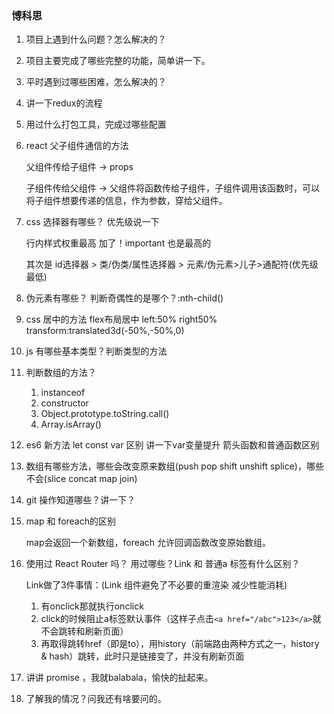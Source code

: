 ### 博科思

1. 项目上遇到什么问题？怎么解决的？

2. 项目主要完成了哪些完整的功能，简单讲一下。

3. 平时遇到过哪些困难，怎么解决的？

4. 讲一下redux的流程

5. 用过什么打包工具，完成过哪些配置

6. react 父子组件通信的方法

   父组件传给子组件 -> props

   子组件传给父组件 -> 父组件将函数传给子组件，子组件调用该函数时，可以将子组件想要传递的信息，作为参数，穿给父组件。

7. css 选择器有哪些？ 优先级说一下

   行内样式权重最高 加了！important 也是最高的

   其次是 id选择器 > 类/伪类/属性选择器 > 元素/伪元素>儿子>通配符(优先级最低)

8. 伪元素有哪些？ 判断奇偶性的是哪个？:nth-child()

9. css 居中的方法 flex布局居中 left:50% right50% transform:translated3d(-50%,-50%,0)

10. js 有哪些基本类型？判断类型的方法

11. 判断数组的方法？

    1. instanceof
    2. constructor
    3. Object.prototype.toString.call()
    4. Array.isArray()

12. es6 新方法 let const var 区别 讲一下var变量提升 箭头函数和普通函数区别

13. 数组有哪些方法，哪些会改变原来数组(push pop shift unshift splice)，哪些不会(slice concat map join)

14. git 操作知道哪些？讲一下？

15. map 和 foreach的区别

    map会返回一个新数组，foreach 允许回调函数改变原始数组。

16. 使用过 React Router 吗？ 用过哪些？Link 和 普通a 标签有什么区别？

    Link做了3件事情：(Link 组件避免了不必要的重渲染 减少性能消耗)

    1. 有onclick那就执行onclick
    2. click的时候阻止a标签默认事件（这样子点击`<a href="/abc">123</a>`就不会跳转和刷新页面）
    3. 再取得跳转href（即是to），用history（前端路由两种方式之一，history & hash）跳转，此时只是链接变了，并没有刷新页面

17. 讲讲 promise ，我就balabala，愉快的扯起来。

18. 了解我的情况？问我还有啥要问的。

